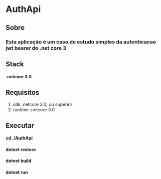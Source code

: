 # AuthApi

## Sobre
### Esta aplicação é um caso de estudo simples da autenticacao jwt bearer do .net core 3

## Stack

#### .netcore 3.0

## Requisitos

1. sdk .netcore 3.0, ou superior
2. runtime .netcore 3.0

## Executar

#### cd ./AuthApi
#### dotnet restore
#### dotnet build
#### dotnet run

